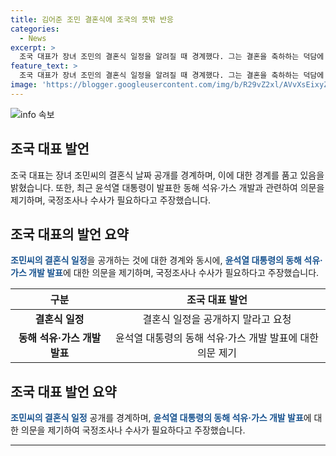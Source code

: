```yaml
---
title: 김어준 조민 결혼식에 조국의 뜻밖 반응
categories:
  - News
excerpt: >
  조국 대표가 장녀 조민의 결혼식 일정을 알려질 때 경계했다. 그는 결혼을 축하하는 덕담에 날짜를 알리지 않았으면 한다. 이상한 사람들이 이상한 행동을 할 수 있다고 말했다. 또한, 윤석열 대통령의 동해 석유·가스 개발 발표에 대해 의구심을 제기하며, 이 관련하여 국정조사나 수사의 필요성을 강조했다. 또한, 이명박 전 대통령 시기의 자원개발 비리와 관련하여 유감을 표현했고, 윤석열 대통령의 자원개발비리 재수사 경험을 갖고 있는지 의문을 제기했다.
feature_text: >
  조국 대표가 장녀 조민의 결혼식 일정을 알려질 때 경계했다. 그는 결혼을 축하하는 덕담에 날짜를 알리지 않았으면 한다. 이상한 사람들이 이상한 행동을 할 수 있다고 말했다. 또한, 윤석열 대통령의 동해 석유·가스 개발 발표에 대해 의구심을 제기하며, 이 관련하여 국정조사나 수사의 필요성을 강조했다. 또한, 이명박 전 대통령 시기의 자원개발 비리와 관련하여 유감을 표현했고, 윤석열 대통령의 자원개발비리 재수사 경험을 갖고 있는지 의문을 제기했다.
image: 'https://blogger.googleusercontent.com/img/b/R29vZ2xl/AVvXsEixyZcFfHzMRdzZMjFBmAUKJYCLCGyLL1o632UiGVXcaFdKo_bkvkuCioo0uUKlGfBVcT3P84aROyZIXSBEx3Aw5nCQ3pTgDom1WDC4m8eifvWiAmWEEVb4x6G_l8C0QH225ldMjyaFvpxGEBGNO37VmDTDMHGhJPq73UglMfDca1-0aw/s1600/blogspot.png'
---
```


<p><img src="https://blogger.googleusercontent.com/img/b/R29vZ2xl/AVvXsEixyZcFfHzMRdzZMjFBmAUKJYCLCGyLL1o632UiGVXcaFdKo_bkvkuCioo0uUKlGfBVcT3P84aROyZIXSBEx3Aw5nCQ3pTgDom1WDC4m8eifvWiAmWEEVb4x6G_l8C0QH225ldMjyaFvpxGEBGNO37VmDTDMHGhJPq73UglMfDca1-0aw/s1600/blogspot.png" alt="info 속보" /></p>

<h2 data-ke-size="size26">조국 대표 발언</h2>

<p data-ke-size="size16">조국 대표는 장녀 조민씨의 결혼식 날짜 공개를 경계하며, 이에 대한 경계를 품고 있음을 밝혔습니다. 또한, 최근 윤석열 대통령이 발표한 동해 석유·가스 개발과 관련하여 의문을 제기하며, 국정조사나 수사가 필요하다고 주장했습니다.</p>

<h2 data-ke-size="size26">조국 대표의 발언 요약</h2>

<p data-ke-size="size16"><b><span style="color: #1a5490;">조민씨의 결혼식 일정</span></b>을 공개하는 것에 대한 경계와 동시에, <b><span style="color: #1a5490;">윤석열 대통령의 동해 석유·가스 개발 발표</span></b>에 대한 의문을 제기하며, 국정조사나 수사가 필요하다고 주장했습니다.</p>

<table>
<thead>
<tr>
<th style="text-align: center;">구분</th>
<th style="text-align: center;">조국 대표 발언</th>
</tr>
</thead>
<tbody>
<tr>
<td style="text-align: center; height: 17px;"><b>결혼식 일정</b></td>
<td style="text-align: center; height: 17px;">결혼식 일정을 공개하지 말라고 요청</td>
</tr>
<tr>
<td style="text-align: center; height: 17px;"><b>동해 석유·가스 개발 발표</b></td>
<td style="text-align: center; height: 17px;">윤석열 대통령의 동해 석유·가스 개발 발표에 대한 의문 제기</td>
</tr>
</tbody>
</table>

<h2 data-ke-size="size26">조국 대표 발언 요약</h2>

<p data-ke-size="size16"><b><span style="color: #1a5490;">조민씨의 결혼식 일정</span></b> 공개를 경계하며, <b><span style="color: #1a5490;">윤석열 대통령의 동해 석유·가스 개발 발표</span></b>에 대한 의문을 제기하여 국정조사나 수사가 필요하다고 주장했습니다.</p>

<hr>

